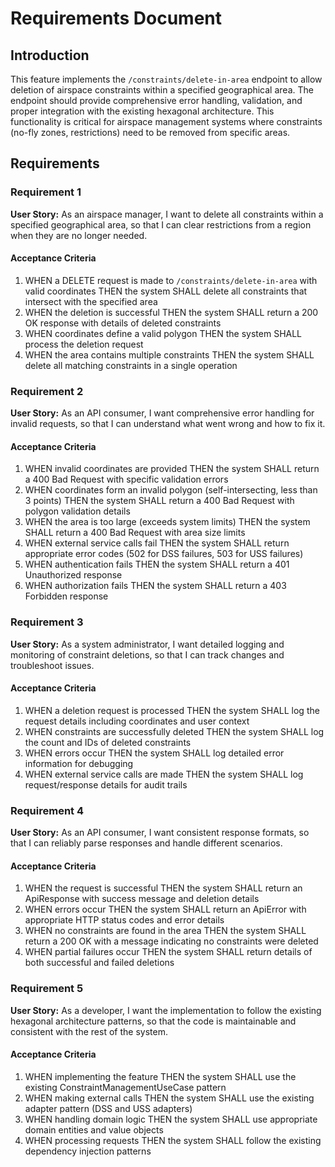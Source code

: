 # Requirements Document

## Introduction

This feature implements the `/constraints/delete-in-area` endpoint to allow deletion of airspace constraints within a specified geographical area. The endpoint should provide comprehensive error handling, validation, and proper integration with the existing hexagonal architecture. This functionality is critical for airspace management systems where constraints (no-fly zones, restrictions) need to be removed from specific areas.

## Requirements

### Requirement 1

**User Story:** As an airspace manager, I want to delete all constraints within a specified geographical area, so that I can clear restrictions from a region when they are no longer needed.

#### Acceptance Criteria

1. WHEN a DELETE request is made to `/constraints/delete-in-area` with valid coordinates THEN the system SHALL delete all constraints that intersect with the specified area
2. WHEN the deletion is successful THEN the system SHALL return a 200 OK response with details of deleted constraints
3. WHEN coordinates define a valid polygon THEN the system SHALL process the deletion request
4. WHEN the area contains multiple constraints THEN the system SHALL delete all matching constraints in a single operation

### Requirement 2

**User Story:** As an API consumer, I want comprehensive error handling for invalid requests, so that I can understand what went wrong and how to fix it.

#### Acceptance Criteria

1. WHEN invalid coordinates are provided THEN the system SHALL return a 400 Bad Request with specific validation errors
2. WHEN coordinates form an invalid polygon (self-intersecting, less than 3 points) THEN the system SHALL return a 400 Bad Request with polygon validation details
3. WHEN the area is too large (exceeds system limits) THEN the system SHALL return a 400 Bad Request with area size limits
4. WHEN external service calls fail THEN the system SHALL return appropriate error codes (502 for DSS failures, 503 for USS failures)
5. WHEN authentication fails THEN the system SHALL return a 401 Unauthorized response
6. WHEN authorization fails THEN the system SHALL return a 403 Forbidden response

### Requirement 3

**User Story:** As a system administrator, I want detailed logging and monitoring of constraint deletions, so that I can track changes and troubleshoot issues.

#### Acceptance Criteria

1. WHEN a deletion request is processed THEN the system SHALL log the request details including coordinates and user context
2. WHEN constraints are successfully deleted THEN the system SHALL log the count and IDs of deleted constraints
3. WHEN errors occur THEN the system SHALL log detailed error information for debugging
4. WHEN external service calls are made THEN the system SHALL log request/response details for audit trails

### Requirement 4

**User Story:** As an API consumer, I want consistent response formats, so that I can reliably parse responses and handle different scenarios.

#### Acceptance Criteria

1. WHEN the request is successful THEN the system SHALL return an ApiResponse with success message and deletion details
2. WHEN errors occur THEN the system SHALL return an ApiError with appropriate HTTP status codes and error details
3. WHEN no constraints are found in the area THEN the system SHALL return a 200 OK with a message indicating no constraints were deleted
4. WHEN partial failures occur THEN the system SHALL return details of both successful and failed deletions

### Requirement 5

**User Story:** As a developer, I want the implementation to follow the existing hexagonal architecture patterns, so that the code is maintainable and consistent with the rest of the system.

#### Acceptance Criteria

1. WHEN implementing the feature THEN the system SHALL use the existing ConstraintManagementUseCase pattern
2. WHEN making external calls THEN the system SHALL use the existing adapter pattern (DSS and USS adapters)
3. WHEN handling domain logic THEN the system SHALL use appropriate domain entities and value objects
4. WHEN processing requests THEN the system SHALL follow the existing dependency injection patterns